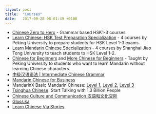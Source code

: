 ```yaml
---
layout: post
title:  "Courses"
date:   2017-09-28 08:01:49 +0100
---
```

* [Chinese Zero to Hero](http://chinesezerotohero.com) - Grammar based HSK1-3 courses
* [Learn Chinese: HSK Test Preparation Specialization](https://www.coursera.org/specializations/hsk-learn-chinese) - 4 courses by Peking University to prepare students for HSK Level 1-3 exams.
* [Learn Mandarin Chinese Specialization](https://www.coursera.org/specializations/learn-mandarin) - 4 courses by Shanghai Jiao Tong University to teach students to HSK Level 1-2.
* [Chinese for Beginners](https://www.coursera.org/learn/learn-chinese) and [More Chinese for Beginners](https://www.coursera.org/learn/more-chinese-for-beginners) - Taught by Peking University to students who want to learn Mandarin without learning Chinese characters.
* [中级汉语语法 \| Intermediate Chinese Grammar](https://www.edx.org/course/zhong-ji-yi-yu-yu-fa-intermediate-pekingx-20000001x-0)
* [Mandarin Chinese for Business](https://www.edx.org/course/mandarin-chinese-business-mandarinx-mx801x-0)
* MandarinX Basic Mandarin Chinese: [Level 1](https://www.edx.org/course/basic-mandarin-chinese-level-1-mandarinx-mx101x-0), [Level 2](https://www.edx.org/course/basic-mandarin-chinese-level-2-mandarinx-mx102x-1), [Level 3](https://www.edx.org/course/basic-mandarin-chinese-level-3-mandarinx-mx103x-0)
* [Tsinghua Chinese](https://www.edx.org/course/tsinghua-chinese-start-talking-1-3-tsinghuax-tm01x-0): Start Talking with 1.3 Billion People
* [Chinese Culture and Communication 汉语和文化交际](https://www.edx.org/course/chinese-culture-communication-yi-yu-he-pekingx-20000003x)
* [Glossika](https://glossika.com/courses/fluency123/mandarin-chinese-beijing)
* [Learn Chinese Via Stories](https://www.udemy.com/learn-chinese-via-stories-story-one/)

